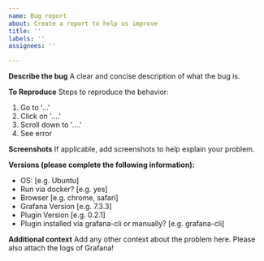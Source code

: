 ```yaml
---
name: Bug report
about: Create a report to help us improve
title: ''
labels: ''
assignees: ''

---
```


**Describe the bug**
A clear and concise description of what the bug is.

**To Reproduce**
Steps to reproduce the behavior:

1. Go to '...'
2. Click on '....'
3. Scroll down to '....'
4. See error

**Screenshots**
If applicable, add screenshots to help explain your problem.

**Versions (please complete the following information):**

- OS: [e.g. Ubuntu]
- Run via docker? [e.g. yes]
- Browser [e.g. chrome, safari]
- Grafana Version [e.g. 7.3.3]
- Plugin Version [e.g. 0.2.1]
- Plugin installed via grafana-cli or manually? [e.g. grafana-cli]

**Additional context**
Add any other context about the problem here. Please also attach the logs of Grafana!
